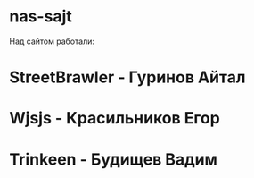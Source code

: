 # nas-sajt
Над сайтом работали:
# StreetBrawler - Гуринов Айтал
# Wjsjs - Красильников Егор
# Trinkeen - Будищев Вадим


